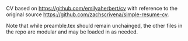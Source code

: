 CV based on https://github.com/emilyaherbert/cv with reference to the original source https://github.com/zachscrivena/simple-resume-cv.

Note that while preamble.tex should remain unchainged, the other files in the repo are modular and may be loaded in as needed. 
